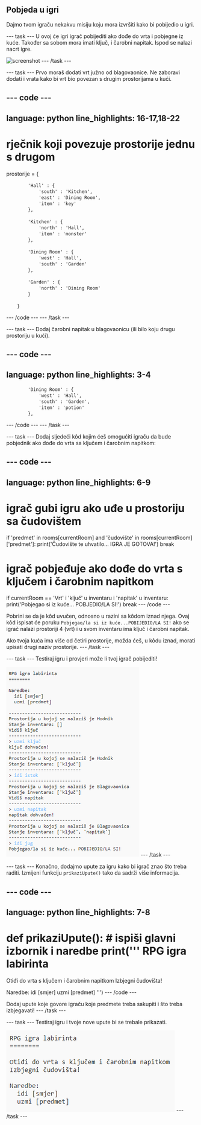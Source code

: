 ## Pobjeda u igri

Dajmo tvom igraču nekakvu misiju koju mora izvršiti kako bi pobijedio u igri.

--- task --- U ovoj će igri igrač pobijediti ako dođe do vrta i pobjegne iz kuće. Također sa sobom mora imati ključ, i čarobni napitak. Ispod se nalazi nacrt igre.

![screenshot](images/rpg-final-map.png) --- /task ---

--- task --- Prvo moraš dodati vrt južno od blagovaonice. Ne zaboravi dodati i vrata kako bi vrt bio povezan s drugim prostorijama u kući.

--- code ---
---
language: python
line_highlights: 16-17,18-22
---

# rječnik koji povezuje prostorije jednu s drugom
prostorije = {

            'Hall' : {
                'south' : 'Kitchen',
                'east' : 'Dining Room',
                'item' : 'key'
            },
    
            'Kitchen' : {
                'north' : 'Hall',
                'item' : 'monster'
            },
    
            'Dining Room' : {
                'west' : 'Hall',
                'south' : 'Garden'
            },
    
            'Garden' : {
                'north' : 'Dining Room'
            }
    
        }
    

--- /code --- --- /task ---

--- task --- Dodaj čarobni napitak u blagovaonicu (ili bilo koju drugu prostoriju u kući).

--- code ---
---
language: python
line_highlights: 3-4
---

            'Dining Room' : {
                'west' : 'Hall',
                'south' : 'Garden',
                'item' : 'potion'
            },
    

--- /code --- --- /task ---

--- task --- Dodaj sljedeći kôd kojim ćeš omogućiti igraču da bude pobjednik ako dođe do vrta sa ključem i čarobnim napitkom:

--- code ---
---
language: python
line_highlights: 6-9
---

# igrač gubi igru ako uđe u prostoriju sa čudovištem
if 'predmet' in rooms\[currentRoom] and 'čudovište' in rooms[currentRoom\]\['predmet'\]: 
    print('Čudovište te uhvatilo... IGRA JE GOTOVA!') 
    break

# igrač pobjeđuje ako dođe do vrta s ključem i čarobnim napitkom
if currentRoom == 'Vrt' i 'ključ' u inventaru i 'napitak' u inventaru: 
    print('Pobjegao si iz kuće... POBJEDIO/LA SI!') 
    break --- /code ---

Pobrini se da je kôd uvučen, odnosno u razini sa kôdom iznad njega. Ovaj kôd ispisat će poruku `Pobjegao/la si iz kuće...POBIJEDIO/LA SI!` ako se igrač nalazi prostoriji 4 (vrt) i u svom inventaru ima ključ i čarobni napitak.

Ako tvoja kuća ima više od četiri prostorije, možda ćeš, u kôdu iznad, morati upisati drugi naziv prostorije. --- /task ---

--- task --- Testiraj igru i provjeri može li tvoj igrač pobijediti!

![screenshot](images/rpg-win-test.png) --- /task ---

--- task --- Konačno, dodajmo upute za igru kako bi igrač znao što treba raditi. Izmijeni funkciju `prikaziUpute()` tako da sadrži više informacija.

--- code ---
---
language: python
line_highlights: 7-8
---

def prikaziUpute(): 
    # ispiši glavni izbornik i naredbe 
    print('''
RPG igra labirinta
========

Otiđi do vrta s ključem i čarobnim napitkom
Izbjegni čudovišta!

Naredbe:
idi [smjer]
uzmi [predmet] 
''') --- /code ---

Dodaj upute koje govore igraču koje predmete treba sakupiti i što treba izbjegavati! --- /task ---

--- task --- Testiraj igru i tvoje nove upute bi se trebale prikazati.

![screenshot](images/rpg-instructions-test.png) --- /task ---
